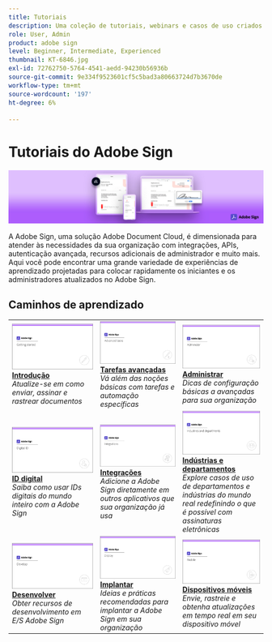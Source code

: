 ```yaml
---
title: Tutoriais
description: Uma coleção de tutoriais, webinars e casos de uso criados para acelerar a atualização de iniciantes e administradores no Adobe Sign
role: User, Admin
product: adobe sign
level: Beginner, Intermediate, Experienced
thumbnail: KT-6846.jpg
exl-id: 72762750-5764-4541-aedd-94230b56936b
source-git-commit: 9e334f9523601cf5c5bad3a80663724d7b3670de
workflow-type: tm+mt
source-wordcount: '197'
ht-degree: 6%

---
```


# Tutoriais do Adobe Sign

![Adobe Sign Hero Image](assets/Hero_Sign.jpg)

A Adobe Sign, uma solução Adobe Document Cloud, é dimensionada para atender às necessidades da sua organização com integrações, APIs, autenticação avançada, recursos adicionais de administrador e muito mais. Aqui você pode encontrar uma grande variedade de experiências de aprendizado projetadas para colocar rapidamente os iniciantes e os administradores atualizados no Adobe Sign.

## Caminhos de aprendizado

<table style="table-layout:fixed">
<tr>
  <td>
    <a href="sign-beginner-tutorials/beginner-users-overview.md">
      <img alt="Introdução" src="assets/AS_Title_Getting-Started.png" />
    </a>
    <div>
    <a href="sign-beginner-tutorials/beginner-users-overview.md"><strong>Introdução</strong></a>
    </div>
    <em>Atualize-se em como enviar, assinar e rastrear documentos</em>
    <br>
  </td>
  <td>
    <a href="sign-advanced-users/advanced-users-overview.md">
      <img alt="Tarefas avançadas" src="assets/AS_Title_Advanced.png" />
    </a>
    <div>
    <a href="sign-advanced-users/advanced-users-overview.md"><strong>Tarefas avançadas</strong></a>
    </div>
    <em>Vá além das noções básicas com tarefas e automação específicas</em>
    <br>
  </td>  
  <td>
    <a href="admin/intro-admin-overview.md">
      <img alt="Administrar" src="assets/AS_Title_Administer.png" />
    </a>
    <div>
    <a href="admin/intro-admin-overview.md"><strong>Administrar</strong></a>
    </div>
    <em>Dicas de configuração básicas a avançadas para sua organização</em>
    <br>
  </td>
</tr>
<tr>
  <td>
    <a href="digitalid/digitalid-overview.md">
      <img alt="ID digital" src="assets/AS_Title_DigitalID.png" />
    </a>
    <div>
    <a href="digitalid/digitalid-overview.md"><strong>ID digital</strong></a>
    </div>
    <em>Saiba como usar IDs digitais do mundo inteiro com a Adobe Sign</em>
    <br>
  </td>
  <td>
    <a href="integrations/integrations-overview.md">
      <img alt="Integrações" src="assets/AS_Title_Integrate.png" />
    </a>
    <div>
    <a href="integrations/integrations-overview.md"><strong>Integrações</strong></a>
    </div>
    <em>Adicione a Adobe Sign diretamente em outros aplicativos que sua organização já usa</em>
    <br>
  </td>
  <td>
    <a href="sign-usecase/expand-inspire-overview.md">
      <img alt="Indústrias e departamentos" src="assets/AS_Title_Industry.png" />
    </a>
    <div>
    <a href="sign-usecase/expand-inspire-overview.md"><strong>Indústrias e departamentos</strong></a>
    </div>
    <em>Explore casos de uso de departamentos e indústrias do mundo real redefinindo o que é possível com assinaturas eletrônicas</em>
    <br>
  </td>
</tr>
<tr>
  <td>
    <a href="develop/develop-overview.md">
      <img alt="Desenvolver" src="assets/AS_Title_Develop.png" />
    </a>
    <div>
    <a href="develop/develop-overview.md"><strong>Desenvolver</strong></a>
    </div>
    <em>Obter recursos de desenvolvimento em E/S Adobe Sign</em>
    <br>
  </td>
   <td>
    <a href="deploy-overview.md">
      <img alt="Implantar" src="assets/AS_Title_Deploy.png" />
    </a>
    <div>
    <a href="deploy-overview.md"><strong>Implantar</strong></a>
    </div>
    <em>Ideias e práticas recomendadas para implantar a Adobe Sign em sua organização</em>
    <br>
  </td>
  <td>
    <a href="mobile/mobile-overview.md">
      <img alt="Dispositivos móveis" src="assets/AS_Title_Mobile.png" />
    </a>
    <div>
    <a href="mobile/mobile-overview.md"><strong>Dispositivos móveis</strong></a>
    </div>
    <em>Envie, rastreie e obtenha atualizações em tempo real em seu dispositivo móvel</em>
    <br>
  </td>  
</tr>
</table>
